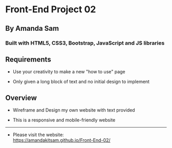 # Front-End Project 02

## By Amanda Sam

### Built with HTML5, CSS3, Bootstrap, JavaScript and JS libraries

## Requirements

- Use your creativity to make a new "how to use" page

- Only given a long block of text and no initial design to implement

## Overview

- Wireframe and Design my own website with text provided

- This is a responsive and mobile-friendly website

-------------------------------------------

- Please visit the website:<br/>
https://amandakitsam.github.io/Front-End-02/